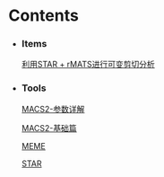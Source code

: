 <style>
	<!-- 去除页面超链接下划线 -->
	a{text-decoration: none}
</style>
# **Contents**

* ### Items

	[利用STAR + rMATS进行可变剪切分析](https://otnew.github.io/Blog_Bioinformatics/#/BLOG/Bioinformatics/AS/20200616_1)

* ### Tools

	[MACS2-参数详解](https://otnew.github.io/Blog_Bioinformatics/#/BLOG/Bioinformatics/ChIPseq/20200627_1)

	[MACS2-基础篇](https://otnew.github.io/Blog_Bioinformatics/#/BLOG/Bioinformatics/ChIPseq/20200626_1)

	[MEME](https://otnew.github.io/Blog_Bioinformatics/#/BLOG/Bioinformatics/ChIPseq/20200625_1)

	[STAR](https://otnew.github.io/Blog_Bioinformatics/#/BLOG/Bioinformatics/Tools/20200616_1)